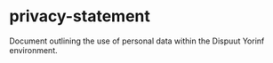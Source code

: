 # privacy-statement
Document outlining the use of personal data within the Dispuut Yorinf environment.

